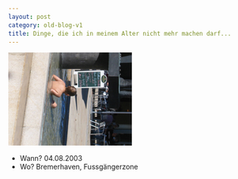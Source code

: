 ```yaml
---
layout: post
category: old-blog-v1
title: Dinge, die ich in meinem Alter nicht mehr machen darf...
---
```


![Blog post image](/images-blog/old-blogs/IMG_1481.JPG)

* Wann? 04.08.2003
* Wo? Bremerhaven, Fussgängerzone
